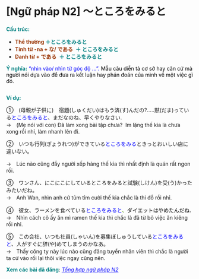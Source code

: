 # [Ngữ pháp N2] 〜ところをみると
<div class="entry-content">
<p><strong><span style="color: #008080;">Cấu trúc:　</span></strong></p>
<ul>
<li><b><span style="color: #993300;">Thể thường</span> </b><span style="color: #008080;"><strong>＋ところをみると</strong></span></li>
<li><strong><span style="color: #993300;">Tính từ -na + な/ である</span></strong> <b> </b><span style="color: #008080;"><strong>＋ ところをみると</strong></span></li>
<li><strong><span style="color: #993300;">Danh từ + である</span></strong> <b> </b><span style="color: #008080;"><strong>＋ ところをみると</strong></span></li>
</ul>
<p><strong><span style="color: #008080;">Ý nghĩa:</span></strong><span style="color: #0000ff;"> “nhìn vào/ nhìn từ góc độ …”. <span style="color: #000000;">Mẫu câu diễn tả cơ sở hay căn cứ mà người nói dựa vào để đưa ra kết luận hay phán đoán của mình về một việc gì đó.</span></span></p>
<p><ins class="adsbygoogle adslot_1" data-ad-client="ca-pub-2233580070484357" data-ad-slot="4413057825" style="display: inline-block;"></ins> <script>// <![CDATA[ (adsbygoogle = window.adsbygoogle || []).push({}); // ]]&gt;</script></p>
<p><strong><span style="color: #008080;">Ví dụ:</span></strong></p>
<p>①　(母親が子供に)　宿題(しゅくだい)はもう済(す)んだの?<wbr/>…‥黙(だま)っている<span style="color: #0000ff;">ところをみると</span>、まだなのね、<wbr/>早くやりなさい.<br/>
→　(Mẹ nói với con) Đã làm xong bài tập chưa?  Im lặng thế kia là chưa xong rồi nhỉ, làm nhanh lên đi.</p>
<p>②　いつも行列(ぎょうれつ)ができている<span style="color: #0000ff;">ところをみる</span>ときっと<wbr/>おいしい店に違いない。</p>
<p>→　Lúc nào cũng đầy người xếp hàng thế kia thì nhất định là quán rất ngon rồi.</p>
<p>③　ワンさん、にこにこにしているところをみると試験(しけん)<wbr/>を受(う)かったみたいだね。<br/>
→　Anh Wan, nhìn anh cứ tủm tỉm cười thế kia chắc là thi đỗ rồi nhỉ.</p>
<p>④　彼女、ラーメンを食べている<span style="color: #478d00;"><span style="color: #0000ff;">ところをみると</span>、</span><span style="color: #000000;">ダイエットはや<wbr/>めたんだね.</span><br/>
→　Nhìn cách cô ấy ăn mì ramen thế kia thì chắc là đã từ bỏ việc ăn kiêng rồi nhỉ.</p>
<p>⑤　この会社、いつも社員(しゃいん)<wbr/>を募集ぼしゅうしている<span style="color: #0000ff;">ところをみると</span>、人がすぐに辞(や)めてしまうのかなあ。<br/>
→　Thấy công ty này lúc nào cũng đăng tuyển nhân viên thì chắc là người ta cứ vào rồi lại thôi việc ngay cũng nên.</p>
<p><strong><span style="color: #008080;">Xem các bài đã đăng</span></strong>: <span style="color: #0000ff;"><em><a href="https://bikae.net/ngu-phap/tong-hop-ngu-phap-n2/" style="color: #0000ff;" target="_blank">Tổng hợp ngữ pháp N2</a></em></span></p>

</div>
